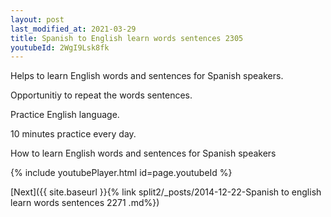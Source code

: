 ```yaml
---
layout: post
last_modified_at: 2021-03-29
title: Spanish to English learn words sentences 2305 
youtubeId: 2WgI9Lsk8fk
---
```

 
 
Helps to learn English words and sentences for Spanish speakers.

Opportunitiy to repeat the words sentences. 

Practice English language. 
 
10 minutes practice every day. 
 
How to learn English words and sentences for Spanish speakers 
 
{% include youtubePlayer.html id=page.youtubeId %}
 
 
[Next]({{ site.baseurl }}{% link  split2/_posts/2014-12-22-Spanish to english learn words sentences 2271 .md%})
 
